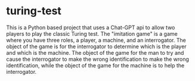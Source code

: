 # turing-test

This is a Python based project that uses a Chat-GPT api to allow two players to play the classic Turing test. The "imitation game" is a game where you have three roles, a player, a machine, and an interrogator. The object of the game is for the interrogator to determine which is the player and which is the machine. The object of the game for the man to try and cause the interrogator to make the wrong identification to make the wrong identification, while the object of the game for the machine is to help the interrogator.